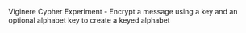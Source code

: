 Viginere Cypher Experiment - Encrypt a message using a key and an optional alphabet key to create a keyed alphabet
